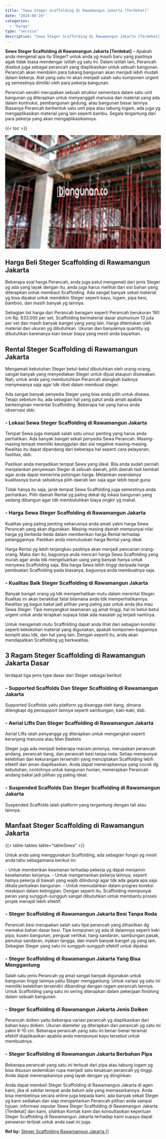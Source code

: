 ```yaml
---
title: "Sewa Steger Scaffolding di Rawamangun Jakarta [Terdekat]"
date: "2024-08-19"
categories: 
  - "harga"
type: "service"
description: "Sewa Steger Scaffolding di Rawamangun Jakarta [Terdekat]. Anda dapat membeli Steger Scaffolding di Rawamangun Jakarta di agen kami, jika di sekitar tempat an..."
---
```


**Sewa Steger Scaffolding di Rawamangun Jakarta \[Terdekat\]** – Apakah anda mengenal apa itu Steger? untuk anda yg masih baru yang pastinya agak tidak biasa mendengar istilah yg satu ini. Dalam istilah lain, Perancah disebut juga sebagai perancah yang diaplikasikan untuk sebuah bangunan. Perancah akan membikin para tukang bangunan akan menjadi lebih mudah dalam bekerja. Alat yang satu ini akan menjadi salah satu komponen urgent yg semestinya dimiliki oleh para pekerja bangunan.

Perancah sendiri merupakan sebuah struktur sementara dalam satu unit bangunan yg diterapkan untuk menyanggah manusia dan material yang ada dalam kontruksi, pembangunan gedung, atau bangunan besar lainnya. Biasanya Perancah berbentuk satu unit pipa atau tabung logam, ada juga yg mengaplikasikan material yang lain seperti bambu. Segala tergantung dari para pekerja yang akan mengaplikasikannya.

{{< toc >}}

![Sewa Steger Scaffolding di Rawamangun Jakarta [Terdekat]](/images/sewa-scaffolding-steger-17.png)

## Harga Beli Steger Scaffolding di Rawamangun Jakarta

Beberapa soal harga Perancah, anda juga patut mengamati dari jenis Steger yg ada yang layak dengan itu, anda juga harus melihat dari sisi bahan yang diterapkan untuk membaut Scaffolding. Ada sangat banyak sekali material yg bisa dipakai untuk membikin Steger seperti kayu, logam, pipa besi, bamboo, dan masih banyak yg lainnya.

Sebagian list harga dari Perancah beragam seperti Perancah berukuran 190 cm Rp. 633.000 per set, Scaffolding bermaterial dasar alumunium 13 juta per set dan masih banyak banget yang yang lain. Harga ditentukan oleh material dan ukuran yg dibutuhkan. Ukuran dan banyaknya quantity yg dibutuhkan karenanya kian besar biaya yang mesti anda bayarkan.

## Rental Steger Scaffolding di Rawamangun Jakarta

Mengamati kebutuhan Steger betul-betul dibutuhkan oleh orang-orang, sangat banyak yang menyediakan Steger untuk dijual ataupun disewakan. Nah, untuk anda yang membutuhkan Perancah alangkah baiknya menyewanya saja agar tdk ribet dalam membuat steger.

Ada sangat banyak penyedia Steger yang bisa anda pilih untuk disewa. Tetapi sebelum itu, ada sebagian hal yang patut anda amati apabila berkeinginan merental Scaffolding. Beberapa hal yang harus anda observasi sbb:

### \- Lokasi Sewa Steger Scaffolding di Rawamangun Jakarta

Tempat Sewa juga menjadi salah satu unsur penting yang harus anda perhatikan. Ada banyak banget sekali penyedia Sewa Perancah. Masing-masing tempat memiliki keunggulan dan sisi negative masing-masing. Kwalitas itu dapat dipandang dari beberapa hal seperti cara pelayanan, fasilitas, dsb.

Pastikan anda menjadikan tempat Sewa yang ideal. Bila anda sudah pernah menjalankan penyewaan Steger di sebuah daerah, pilih daerah tadi kembali agar anda dapat menerima potongan harga. Melainkan seandainya kualitasnya buruk sebaiknya pilih daerah lain saja agar lebih tepat guna.

Tidak hanya itu saja, jarak tempat Sewa Scaffolding juga semestinya anda perhatikan. Pilih daerah Rental yg paling dekat dg lokasi bangunan yang sedang dibangun agar tdk membutuhkan biaya ongkir yg mahal.

### \- Harga Sewa Steger Scaffolding di Rawamangun Jakarta

Kualitas yang paling penting seharusnya anda amati yakni harga Sewa Perancah yang akan digunakan. Masing-masing daerah mempunyai nilai harga yg berbeda-beda dalam memberikan harga Rental terhadap pelanggannya. Pastikan anda memutuskan harga Rental yang ideal.

Harga Rental yg lebih terjangkau pastinya akan menjadi pencarian orang-orang. Maka dari itu, bagusnya anda mencari harga Sewa Scaffolding yang murah agar anda tdk mengeluarkan uang yang banyak hanya untuk menyewa Scaffolding saja. Bila harga Sewa lebih tinggi daripada harga pembuatan Scaffolding pada biasanya, bagusnya anda membuatnya saja.

### \- Kualitas Baik Steger Scaffolding di Rawamangun Jakarta

Banyak banget orang yg tdk memperhatikan mutu dalam merental Steger. Kualitas ini akan berakibat fatal bilamana anda tdk memperhatikannya. Kwalitas yg bagus bakal jadi pilihan yang paling pas untuk anda jika mau Sewa Steger. Tipe menyangkut keamanan yg amat tinggi, hal ini betul-betul urgent untuk anda terapkan supaya tidak ada masalah yg terjadi nantinya.

Untuk mengamati mutu Scaffolding dapat anda lihat dari sebagian kondisi seperti kekokohan material yang digunakan, apakah komponen-bagiannya komplit atau tdk, dan hal yang lain. Dengan seperti itu, anda akan mendapatkan Scaffolding yg berkwalitas.

## 3 Ragam Steger Scaffolding di Rawamangun Jakarta Dasar

terdapat tiga jenis type dasar dari Steger sebagai berikut:

### \- Supported Scaffolds Dan Steger Scaffolding di Rawamangun Jakarta

Supported Scaffolds yaitu platform yg disangga oleh tiang, dimana dilengkapi dg pensupport lainnya seperti sambungan, kaki-kaki, dsb.

### \- Aerial Lifts Dan Steger Scaffolding di Rawamangun Jakarta

Aerial Lifts ialah penyangga yg diterapkan untuk mengangkat seperti keranjang manusia atau Man Baskets

Steger juga ada menjadi beberapa macam jenisnya, merupakan perancah andang, perancah tiang, dan perancah besi tanpa roda. Setiap mempunyai kelebihan dan kekurangan tersendiri yang menciptakan Scaffolding lebih efektif dan aman diaplikasikan. Anda dapat menerapkannya yang cocok dg kebutuhan, contohnya untuk bangunan hunian, menerapkan Perancah andang bakal jadi pilihan yg paling ideal.

### \- Suspended Scaffolds Dan Steger Scaffolding di Rawamangun Jakarta

Suspended Scaffolds ialah platform yang tergantung dengan tali atau lainnya.

## Manfaat Steger Scaffolding di Rawamangun Jakarta

{{< table-tables table="tableSewa" >}}

Untuk anda yang menggunakan Scaffolding, ada sebagian fungsi yg mesti anda tahu sebagaimana berikut ini:

\- Untuk memberikan keamanan terhadap pekerja yg dapat menjamin keselamatan kerjanya. - Untuk mengamankan pekerja lainnya, seperti halnya pekerja di bawah yang wajib dilindungi agar tdk ada gejala apa saja dikala perbaikan bangunan. - Untuk memudahkan dalam progres koreksi meskipun dalam ketinggian. Dengan seperti itu, Scaffolding mempunyai peran yang sungguh-sungguh sangat dibutuhkan untuk membantu proses projek menajdi lebih efektif.

### \- Steger Scaffolding di Rawamangun Jakarta Besi Tanpa Roda

Perancah besi merupakan salah satu tipe perancah yang dihasilkan dg memakai bahan dasar besi. Tipe komponen yg ada di dalamnya seperti kaki pipa, kusen bangunan, penguat vertikal, tiang sandaran, sambungan pasak, penutup sandaran, injakan tangga, dan masih banyak banget yg yang lain. Sebagian Steger yang satu ini sungguh-sungguh efektif untuk dipakai.

### \- Steger Scaffolding di Rawamangun Jakarta Yang Bisa Menggantung

Salah satu jenis Perancah yg amat sangat banyak digunakan untuk bangunan tinggi lainnya yaitu Steger menggantung. Untuk variasi yg satu ini memiliki kelebihan tersendiri dibandingi dengan ragam perancah lainnya. Untuk Scaffolding yang satu ini sering diterapkan dalam pekerjaan finishing dalam sebuah bangunan.

### \- Steger Scaffolding di Rawamangun Jakarta Jenis Dolken

Perancah dolken yaitu beberapa variasi perancah yg diaplikasikan dari bahan kayu dolken. Ukuran diameter yg diterapkan dari perancah yg satu ini yakni 6-10 cm. Beberapa perancah yang satu ini benar-benar teramat efektif diaplikasikan apabila anda mempunyai kayu tersebut untuk membuatnya.

### \- Steger Scaffolding di Rawamangun Jakarta Berbahan Pipa

Beberapa perancah yang satu ini terbuat dari pipa atau tabung logam yg bisa disusun sedemikian rupa menjadi satu kesatuan perancah yg tinggi. Anda dapat menerapkannya yang layak dengan yg diinginkan.

Anda dapat membeli Steger Scaffolding di Rawamangun Jakarta di agen kami, jika di sekitar tempat anda belum ada yang memasarkannya. Anda bisa membelinya secara online juga kepada kami, ada banyak sekali Steger yg kami sediakan dan siap mengantarkan Perancah pilihan anda sampai tujuan. informasi seputar Sewa Steger Scaffolding di Rawamangun Jakarta \[Terdekat\] dari kami, silahkan Kontak kami dan konsultasikan keperluan Steger Scaffolding di Rawamangun Jakarta terhadap kami supaya dapat penawran terbiak untuk anda saat ini juga.

**Ref by:** [Steger Scaffolding Rawamangun Jakarta []](https://id.wikipedia.org/wiki/Steger)
